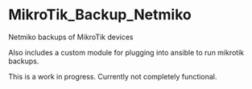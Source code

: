 # MikroTik_Backup_Netmiko
Netmiko backups of MikroTik devices

Also includes a custom module for plugging into ansible to run mikrotik backups.

This is a work in progress. Currently not completely functional.